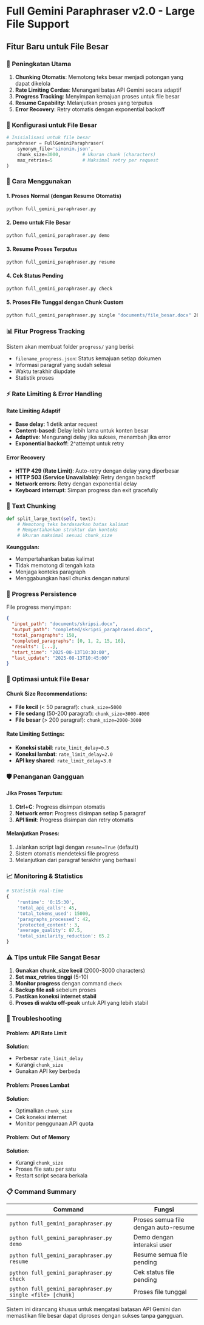 # Full Gemini Paraphraser v2.0 - Large File Support

## Fitur Baru untuk File Besar

### 🚀 Peningkatan Utama

1. **Chunking Otomatis**: Memotong teks besar menjadi potongan yang dapat dikelola
2. **Rate Limiting Cerdas**: Menangani batas API Gemini secara adaptif
3. **Progress Tracking**: Menyimpan kemajuan proses untuk file besar
4. **Resume Capability**: Melanjutkan proses yang terputus
5. **Error Recovery**: Retry otomatis dengan exponential backoff

### 📏 Konfigurasi untuk File Besar

```python
# Inisialisasi untuk file besar
paraphraser = FullGeminiParaphraser(
    synonym_file='sinonim.json',
    chunk_size=3000,        # Ukuran chunk (characters)
    max_retries=5           # Maksimal retry per request
)
```

### 🔄 Cara Menggunakan

#### 1. Proses Normal (dengan Resume Otomatis)
```bash
python full_gemini_paraphraser.py
```

#### 2. Demo untuk File Besar
```bash
python full_gemini_paraphraser.py demo
```

#### 3. Resume Proses Terputus
```bash
python full_gemini_paraphraser.py resume
```

#### 4. Cek Status Pending
```bash
python full_gemini_paraphraser.py check
```

#### 5. Proses File Tunggal dengan Chunk Custom
```bash
python full_gemini_paraphraser.py single "documents/file_besar.docx" 2000
```

### 📊 Fitur Progress Tracking

Sistem akan membuat folder `progress/` yang berisi:
- `filename_progress.json`: Status kemajuan setiap dokumen
- Informasi paragraf yang sudah selesai
- Waktu terakhir diupdate
- Statistik proses

### ⚡ Rate Limiting & Error Handling

#### Rate Limiting Adaptif
- **Base delay**: 1 detik antar request
- **Content-based**: Delay lebih lama untuk konten besar
- **Adaptive**: Mengurangi delay jika sukses, menambah jika error
- **Exponential backoff**: 2^attempt untuk retry

#### Error Recovery
- **HTTP 429 (Rate Limit)**: Auto-retry dengan delay yang diperbesar
- **HTTP 503 (Service Unavailable)**: Retry dengan backoff
- **Network errors**: Retry dengan exponential delay
- **Keyboard interrupt**: Simpan progress dan exit gracefully

### 🧩 Text Chunking

```python
def split_large_text(self, text):
    # Memotong teks berdasarkan batas kalimat
    # Mempertahankan struktur dan konteks
    # Ukuran maksimal sesuai chunk_size
```

**Keunggulan:**
- Mempertahankan batas kalimat
- Tidak memotong di tengah kata
- Menjaga konteks paragraph
- Menggabungkan hasil chunks dengan natural

### 💾 Progress Persistence

File progress menyimpan:
```json
{
  "input_path": "documents/skripsi.docx",
  "output_path": "completed/skripsi_paraphrased.docx",
  "total_paragraphs": 150,
  "completed_paragraphs": [0, 1, 2, 15, 16],
  "results": [...],
  "start_time": "2025-08-13T10:30:00",
  "last_update": "2025-08-13T10:45:00"
}
```

### 🎯 Optimasi untuk File Besar

#### Chunk Size Recommendations:
- **File kecil** (< 50 paragraf): `chunk_size=5000`
- **File sedang** (50-200 paragraf): `chunk_size=3000-4000`
- **File besar** (> 200 paragraf): `chunk_size=2000-3000`

#### Rate Limiting Settings:
- **Koneksi stabil**: `rate_limit_delay=0.5`
- **Koneksi lambat**: `rate_limit_delay=2.0`
- **API key shared**: `rate_limit_delay=3.0`

### 🛡️ Penanganan Gangguan

#### Jika Proses Terputus:
1. **Ctrl+C**: Progress disimpan otomatis
2. **Network error**: Progress disimpan setiap 5 paragraf
3. **API limit**: Progress disimpan dan retry otomatis

#### Melanjutkan Proses:
1. Jalankan script lagi dengan `resume=True` (default)
2. Sistem otomatis mendeteksi file progress
3. Melanjutkan dari paragraf terakhir yang berhasil

### 📈 Monitoring & Statistics

```python
# Statistik real-time
{
    'runtime': '0:15:30',
    'total_api_calls': 45,
    'total_tokens_used': 15000,
    'paragraphs_processed': 42,
    'protected_content': 3,
    'average_quality': 87.5,
    'total_similarity_reduction': 65.2
}
```

### ⚠️ Tips untuk File Sangat Besar

1. **Gunakan chunk_size kecil** (2000-3000 characters)
2. **Set max_retries tinggi** (5-10)
3. **Monitor progress** dengan command `check`
4. **Backup file asli** sebelum proses
5. **Pastikan koneksi internet stabil**
6. **Proses di waktu off-peak** untuk API yang lebih stabil

### 🔧 Troubleshooting

#### Problem: API Rate Limit
**Solution**: 
- Perbesar `rate_limit_delay`
- Kurangi `chunk_size`
- Gunakan API key berbeda

#### Problem: Proses Lambat
**Solution**:
- Optimalkan `chunk_size`
- Cek koneksi internet
- Monitor penggunaan API quota

#### Problem: Out of Memory
**Solution**:
- Kurangi `chunk_size`
- Proses file satu per satu
- Restart script secara berkala

### 📋 Command Summary

| Command | Fungsi |
|---------|--------|
| `python full_gemini_paraphraser.py` | Proses semua file dengan auto-resume |
| `python full_gemini_paraphraser.py demo` | Demo dengan interaksi user |
| `python full_gemini_paraphraser.py resume` | Resume semua file pending |
| `python full_gemini_paraphraser.py check` | Cek status file pending |
| `python full_gemini_paraphraser.py single <file> [chunk]` | Proses file tunggal |

Sistem ini dirancang khusus untuk mengatasi batasan API Gemini dan memastikan file besar dapat diproses dengan sukses tanpa gangguan.